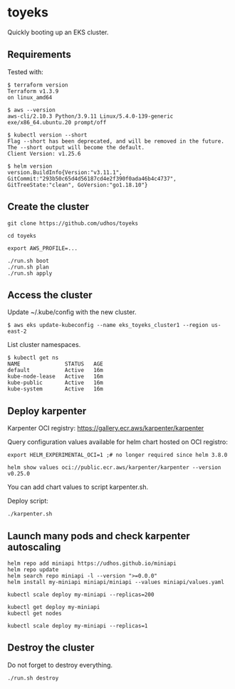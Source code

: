 # toyeks

Quickly booting up an EKS cluster.

## Requirements

Tested with:

```
$ terraform version
Terraform v1.3.9
on linux_amd64

$ aws --version
aws-cli/2.10.3 Python/3.9.11 Linux/5.4.0-139-generic exe/x86_64.ubuntu.20 prompt/off

$ kubectl version --short
Flag --short has been deprecated, and will be removed in the future. The --short output will become the default.
Client Version: v1.25.6

$ helm version
version.BuildInfo{Version:"v3.11.1", GitCommit:"293b50c65d4d56187cd4e2f390f0ada46b4c4737", GitTreeState:"clean", GoVersion:"go1.18.10"}
```

## Create the cluster

```
git clone https://github.com/udhos/toyeks

cd toyeks

export AWS_PROFILE=...

./run.sh boot
./run.sh plan
./run.sh apply
```

## Access the cluster

Update ~/.kube/config with the new cluster.

```
$ aws eks update-kubeconfig --name eks_toyeks_cluster1 --region us-east-2
```

List cluster namespaces.

```
$ kubectl get ns
NAME              STATUS   AGE
default           Active   16m
kube-node-lease   Active   16m
kube-public       Active   16m
kube-system       Active   16m
```

## Deploy karpenter

Karpenter OCI registry: https://gallery.ecr.aws/karpenter/karpenter

Query configuration values available for helm chart hosted on OCI registro:

```
export HELM_EXPERIMENTAL_OCI=1 ;# no longer required since helm 3.8.0

helm show values oci://public.ecr.aws/karpenter/karpenter --version v0.25.0
```

You can add chart values to script karpenter.sh.

Deploy script:

```
./karpenter.sh
```

## Launch many pods and check karpenter autoscaling

```
helm repo add miniapi https://udhos.github.io/miniapi
helm repo update
helm search repo miniapi -l --version ">=0.0.0"
helm install my-miniapi miniapi/miniapi --values miniapi/values.yaml

kubectl scale deploy my-miniapi --replicas=200

kubectl get deploy my-miniapi
kubectl get nodes

kubectl scale deploy my-miniapi --replicas=1
```

## Destroy the cluster

Do not forget to destroy everything.

```
./run.sh destroy
```
